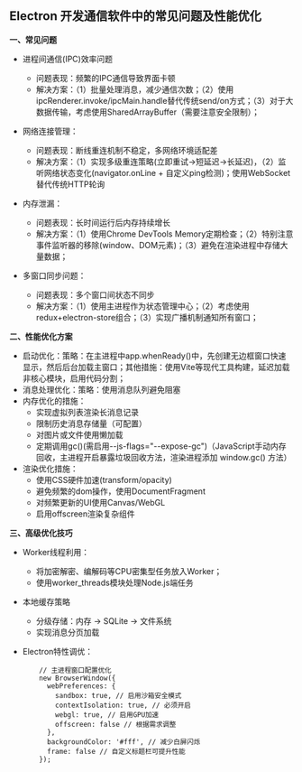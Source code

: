 ## Electron 开发通信软件中的常见问题及性能优化

**一、常见问题**
- 进程间通信(IPC)效率问题
   - 问题表现：频繁的IPC通信导致界面卡顿
   - 解决方案：（1）批量处理消息，减少通信次数；（2）使用ipcRenderer.invoke/ipcMain.handle替代传统send/on方式；（3）对于大数据传输，考虑使用SharedArrayBuffer（需要注意安全限制）；
 
- 网络连接管理：
   - 问题表现：断线重连机制不稳定，多网络环境适配差
   - 解决方案：（1）实现多级重连策略(立即重试→短延迟→长延迟)，（2）监听网络状态变化(navigator.onLine + 自定义ping检测)；使用WebSocket替代传统HTTP轮询
 
- 内存泄漏：
   - 问题表现：长时间运行后内存持续增长
   - 解决方案：（1）使用Chrome DevTools Memory定期检查；（2）特别注意事件监听器的移除(window、DOM元素)；（3）避免在渲染进程中存储大量数据；
 
- 多窗口同步问题：
   - 问题表现：多个窗口间状态不同步
   - 解决方案：（1）使用主进程作为状态管理中心；（2）考虑使用redux+electron-store组合；（3）实现广播机制通知所有窗口；

**二、性能优化方案**
- 启动优化：策略：在主进程中app.whenReady()中，先创建无边框窗口快速显示，然后后台加载主窗口；其他措施：使用Vite等现代工具构建，延迟加载非核心模块，启用代码分割；
- 消息处理优化：策略：使用消息队列避免阻塞
- 内存优化的措施：
   - 实现虚拟列表渲染长消息记录
   - 限制历史消息存储量（可配置）
   - 对图片或文件使用懒加载
   - 定期调用gc()(需启用--js-flags="--expose-gc")（JavaScript手动内存回收，主进程开启暴露垃圾回收方法，渲染进程添加 window.gc() 方法）
- 渲染优化措施：
   - 使用CSS硬件加速(transform/opacity)
   - 避免频繁的dom操作，使用DocumentFragment
   - 对频繁更新的UI使用Canvas/WebGL
   - 启用offscreen渲染复杂组件
 
**三、高级优化技巧**
- Worker线程利用：
   - 将加密解密、编解码等CPU密集型任务放入Worker；
   - 使用worker_threads模块处理Node.js端任务
 
- 本地缓存策略
   - 分级存储：内存 → SQLite → 文件系统
   - 实现消息分页加载
 
- Electron特性调优：
  ```
      // 主进程窗口配置优化
      new BrowserWindow({
        webPreferences: {
          sandbox: true, // 启用沙箱安全模式
          contextIsolation: true, // 必须开启
          webgl: true, // 启用GPU加速
          offscreen: false // 根据需求调整
        },
        backgroundColor: '#fff', // 减少白屏闪烁
        frame: false // 自定义标题栏可提升性能
      });
  ```


